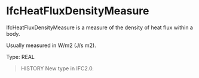 # IfcHeatFluxDensityMeasure

IfcHeatFluxDensityMeasure is a measure of the density of heat flux within a body.

Usually measured in W/m2 (J/s m2).

Type: REAL

> HISTORY New type in IFC2.0.
